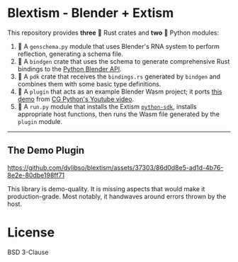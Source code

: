 # Blextism - Blender + Extism

This repository provides **three** :crab: Rust crates and **two** :snake: Python modules:

1. :snake: A `genschema.py` module that uses Blender's RNA system to perform reflection, generating a schema file.
2. :crab: A `bindgen` crate that uses the schema to generate comprehensive Rust bindings to the [Python Blender API][bpy].
3. :crab: A `pdk` crate that receives the `bindings.rs` generated by `bindgen` and combines them with some
   basic type definitions.
4. :crab: A `plugin` that acts as an example Blender Wasm project; it ports [this demo][demo] from [CG Python's Youtube video][video].
5. :snake: A `run.py` module that installs the Extism [`python-sdk`][python-sdk], installs appropriate host functions, then runs
   the Wasm file generated by the `plugin` module.

---

## The Demo Plugin

https://github.com/dylibso/blextism/assets/37303/86d0d8e5-ad1d-4b76-8e2e-80dbe198ff71

This library is demo-quality. It is missing aspects that would make it
production-grade. Most notably, it handwaves around errors thrown by the host.

[bpy]: https://docs.blender.org/api/current/
[demo]: https://github.com/CGArtPython/blender_plus_python/blob/main/geo_nodes/subdivided_triangulated_cube/subdivided_triangulated_cube_part_2_done.py
[video]: https://www.youtube.com/watch?v=hlZ_cFSlaMs
[python-sdk]: https://github.com/extism/python-sdk/

# License

BSD 3-Clause
